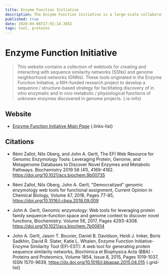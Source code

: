 ```yaml
---
title: Enzyme Function Initiative 
description: The Enzyme Function Initiative is a large-scale collaborative project aiming to develop and disseminate a robust strategy to determine enzyme function through an integrated sequence–structure-based approach.
published: true
date: 2020-04-06T17:55:14.385Z
tags: tool, proteins
---
```


# Enzyme Function Initiative 

> This website contains a collection of webtools for creating and interacting with sequence similarity networks (SSNs) and genome neighborhood networks (GNNs). These tools originated in the Enzyme Function Initiative, a NIH-funded research project to develop a sequence / structure-based strategy for facilitating discovery of in vitro enzymatic and in vivo metabolic / physiological functions of unknown enzymes discovered in genome projects.
{.is-info}

## Website

- [Enzyme Function Initiative *Main Page*](https://efi.igb.illinois.edu/)
{.links-list}

## Citations

-  	Rémi Zallot, Nils Oberg, and John A. Gerlt, The EFI Web Resource for Genomic Enzymology Tools: Leveraging Protein, Genome, and Metagenome Databases to Discover Novel Enzymes and Metabolic Pathways. Biochemistry 2019 58 (41), 4169-4182. https://doi.org/10.1021/acs.biochem.9b00735

-	Rémi Zallot, Nils Oberg, John A. Gerlt, "Democratized" genomic enzymology web tools for functional assignment, Current Opinion in Chemical Biology, Volume 47, 2018, Pages 77-85, https://doi.org/10.1016/j.cbpa.2018.09.009

-	John A. Gerlt, Genomic enzymology: Web tools for leveraging protein family sequence–function space and genome context to discover novel functions, Biochemistry. Volume 56, 2017, Pages 4293-4308. https://doi.org/10.1021/acs.biochem.7b00614

-	John A. Gerlt, Jason T. Bouvier, Daniel B. Davidson, Heidi J. Imker, Boris Sadkhin, David R. Slater, Katie L. Whalen, Enzyme Function Initiative-Enzyme Similarity Tool (EFI-EST): A web tool for generating protein sequence similarity networks, Biochimica et Biophysica Acta (BBA) - Proteins and Proteomics, Volume 1854, Issue 8, 2015, Pages 1019-1037, ISSN 1570-9639, https://dx.doi.org/10.1016/j.bbapap.2015.04.015
{.grid-list}